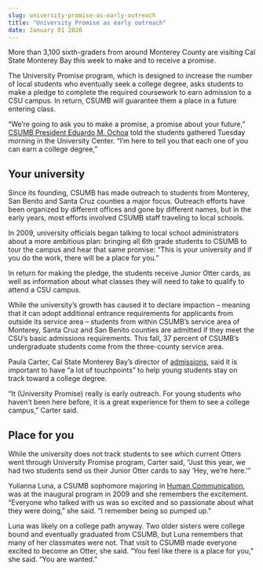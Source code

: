 ```yaml
---
slug: university-promise-as-early-outreach
title: "University Promise as early outreach"
date: January 01 2020
---
```


<p>More than 3,100 sixth-graders from around Monterey County are visiting Cal State Monterey Bay this week to make and to receive a promise.</p><p>The University Promise program, which is designed to increase the number of local students who eventually seek a college degree, asks students to make a pledge to complete the required coursework to earn admission to a CSU campus. In return, CSUMB will guarantee them a place in a future entering class.</p><p>“We’re going to ask you to make a promise, a promise about your future,” <a href="https://csumb.edu/president">CSUMB President Eduardo M. Ochoa</a> told the students gathered Tuesday morning in the University Center. “I’m here to tell you that each one of you can earn a college degree,”</p><h2>Your university</h2><p>Since its founding, CSUMB has made outreach to students from Monterey, San Benito and Santa Cruz counties a major focus. Outreach efforts have been organized by different offices and gone by different names, but in the early years, most efforts involved CSUMB staff traveling to local schools.</p><p>In 2009, university officials began talking to local school administrators about a more ambitious plan: bringing all 6th grade students to CSUMB to tour the campus and hear that same promise: “This is your university and if you do the work, there will be a place for you.”</p><p>In return for making the pledge, the students receive Junior Otter cards, as well as information about what classes they will need to take to qualify to attend a CSU campus.</p><p>While the university’s growth has caused it to declare impaction – meaning that it can adopt additional entrance requirements for applicants from outside its service area – students from within CSUMB’s service area of Monterey, Santa Cruz and San Benito counties are admitted if they meet the CSU’s basic admissions requirements. This fall, 37 percent of CSUMB’s undergraduate students come from the three-county service area.</p><p>Paula Carter, Cal State Monterey Bay’s director of <a href="https://csumb.edu/admissions">admissions</a>, said it is important to have “a lot of touchpoints” to help young students stay on track toward a college degree.</p><p>“It (University Promise) really is early outreach. For young students who haven’t been here before, it is a great experience for them to see a college campus,” Carter said.</p><h2>Place for you</h2><p>While the university does not track students to see which current Otters went through University Promise program, Carter said, “Just this year, we had two students send us their Junior Otter cards to say ‘Hey, we’re here.’”</p><p>Yulianna Luna, a CSUMB sophomore majoring in <a href="https://csumb.edu/hcom">Human Communication</a>, was at the inaugural program in 2009 and she remembers the excitement. “Everyone who talked with us was so excited and so passionate about what they were doing,” she said. “I remember being so pumped up.”</p><p>Luna
was likely on a college path anyway. Two older sisters were college bound and
eventually graduated from CSUMB, but Luna remembers that many of her classmates
were not. That visit to CSUMB made everyone excited to become an Otter, she
said. “You feel like there is a place for you,” she said. “You are wanted.”</p>
